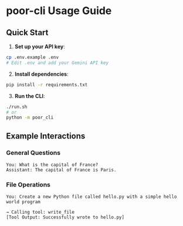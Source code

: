 # poor-cli Usage Guide

## Quick Start

1. **Set up your API key**:
```bash
cp .env.example .env
# Edit .env and add your Gemini API key
```

2. **Install dependencies**:
```bash
pip install -r requirements.txt
```

3. **Run the CLI**:
```bash
./run.sh
# or
python -m poor_cli
```

## Example Interactions

### General Questions

```
You: What is the capital of France?
Assistant: The capital of France is Paris.
```

### File Operations

```
You: Create a new Python file called hello.py with a simple hello world program

→ Calling tool: write_file
[Tool Output: Successfully wrote to hello.py]
